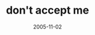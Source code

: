 ---
layout: base.njk
title : 'don&#39;t accept me' 
view_title : 'don&#39;t accept me' 
year : '2005' 
date : '2005-11-02' 
img_file : '/drawing/dontacceptme.png' 
html_file : 'dontacceptme' 
next_html : 'ihurtandyouknowit.html' 
year_order : '138' 
permalink : "title/{{html_file}}.html"
---